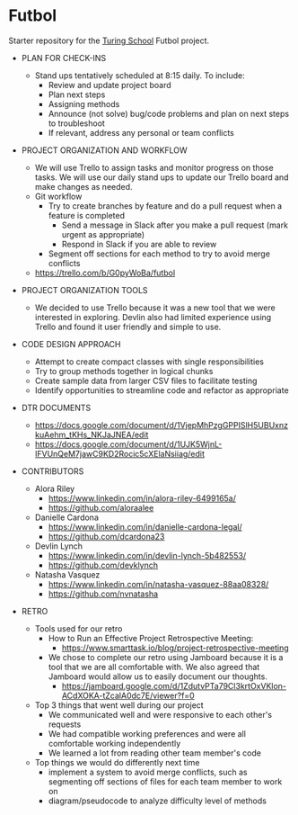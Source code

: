 # Futbol

Starter repository for the [Turing School](https://turing.io/) Futbol project.

* PLAN FOR CHECK-INS
    * Stand ups tentatively scheduled at 8:15 daily. To include:
        * Review and update project board 
        * Plan next steps
        * Assigning methods 
        * Announce (not solve) bug/code problems and plan on next steps to troubleshoot
        * If relevant, address any personal or team conflicts

* PROJECT ORGANIZATION AND WORKFLOW 
    * We will use Trello to assign tasks and monitor progress on those tasks. We will use our daily stand ups to update our Trello board and make changes as needed. 
    * Git workflow
        * Try to create branches by feature and do a pull request when a feature is completed
            * Send a message in Slack after you make a pull request (mark urgent as appropriate)
            * Respond in Slack if you are able to review
        * Segment off sections for each method to try to avoid merge conflicts 
    * https://trello.com/b/G0pyWoBa/futbol

* PROJECT ORGANIZATION TOOLS 
    * We decided to use Trello because it was a new tool that we were interested in exploring. Devlin also had limited experience using Trello and found it user friendly and simple to use. 

* CODE DESIGN APPROACH 
    * Attempt to create compact classes with single responsibilities 
    * Try to group methods together in logical chunks
    * Create sample data from larger CSV files to facilitate testing 
    * Identify opportunities to streamline code and refactor as appropriate

* DTR DOCUMENTS 
    * https://docs.google.com/document/d/1VjepMhPzgGPPISlH5UBUxnzkuAehm_tKHs_NKJaJNEA/edit
    * https://docs.google.com/document/d/1UJK5WjnL-lFVUnQeM7jawC9KD2Rocic5cXElaNsiiag/edit

* CONTRIBUTORS 
    * Alora Riley
        * https://www.linkedin.com/in/alora-riley-6499165a/
        * https://github.com/aloraalee
    * Danielle Cardona
        * https://www.linkedin.com/in/danielle-cardona-legal/
        * https://github.com/dcardona23
    * Devlin Lynch
        * https://www.linkedin.com/in/devlin-lynch-5b482553/
        * https://github.com/devklynch
    * Natasha Vasquez
        * https://www.linkedin.com/in/natasha-vasquez-88aa08328/
        * https://github.com/nvnatasha
        
* RETRO
    *  Tools used for our retro
       * How to Run an Effective Project Retrospective Meeting: 
            * https://www.smarttask.io/blog/project-retrospective-meeting
       * We chose to complete our retro using Jamboard because it is a tool that we are all comfortable with. We also agreed that Jamboard would allow us to easily document our thoughts.  
            * https://jamboard.google.com/d/1ZdutvPTa79Cl3krtOxVKlon-ACdXOKA-tZcalA0dc7E/viewer?f=0
    * Top 3 things that went well during our project
        * We communicated well and were responsive to each other's requests
        * We had compatible working preferences and were all comfortable working independently 
        * We learned a lot from reading other team member's code
    * Top things we would do differently next time
        * implement a system to avoid merge conflicts, such as segmenting off sections of files for each team member to work on
        * diagram/pseudocode to analyze difficulty level of methods